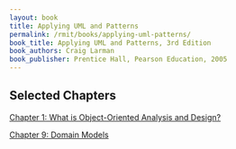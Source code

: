 ```yaml
---
layout: book
title: Applying UML and Patterns
permalink: /rmit/books/applying-uml-patterns/
book_title: Applying UML and Patterns, 3rd Edition
book_authors: Craig Larman
book_publisher: Prentice Hall, Pearson Education, 2005
---
```


## Selected Chapters

[Chapter 1: What is Object-Oriented Analysis and Design?](./chapter-01/)

[Chapter 9: Domain Models](./chapter-09/)